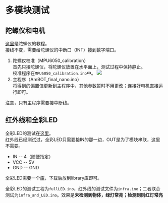 # 多模块测试
## 陀螺仪和电机
[这里](https://www.aeroboticsglobal.com/self-balancing-robot-using-arduino/)是陀螺仪的教程。  
接线不变，需要给陀螺仪的中断口（INT）接到数字端口。

1. 陀螺仪校准（MPU6050_calibration）  
    首先只接陀螺仪，将陀螺仪放置在水平面上，测试过程中保持静止。  
    校准程序在`MPU6050_calibration.ino`中。
    ![](offset.png)
2. 主程序（AmBOT_final_nano.ino）   
    将得到的偏置值更新到主程序中，其他参数暂时不用更改；连接好电机直接运行即可。

注意，只有主程序需要接中断线。

## 红外线和全彩LED
全彩LED的测试在[这里](http://arduino.nxez.com/2019/06/10/arduino-driving-ws2812-led.html)。  
红外线已经测试过，全彩LED只需要接IN的那一边，OUT是为了模块串联，这里不需要。

- IN -- 4（随便指定）
- VCC -- 5V
- GND -- GND

全彩LED需要一个[库](https://github.com/adafruit/Adafruit_NeoPixel)，下载后放到library库即可。

全彩LED的测试工程为`fullLED.ino`，红外线的测试文件为`infra.ino`；二者联合测试为`infra_and_LED.ino`。效果是**未检测到物体，绿灯常亮；检测到则红灯常亮**
